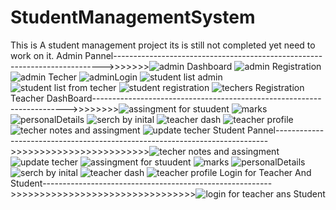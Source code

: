 # StudentManagementSystem
This is A student management project its is still not completed yet need to work on it.
Admin Pannel--------------------------------------------------------------------------->>>>>>>![admin  Dashboard](https://user-images.githubusercontent.com/55123293/135561626-f730178c-73c4-4158-99db-b2e0cbef6e75.png)
![admin Registration](https://user-images.githubusercontent.com/55123293/135561630-1a219bf0-470b-466b-9d53-35ceda6b27fb.png)
![admin Techer](https://user-images.githubusercontent.com/55123293/135561633-4dc7dc2d-96cd-43d2-8e44-8d7229a0724d.png)
![adminLogin](https://user-images.githubusercontent.com/55123293/135561634-a8213753-304c-4d46-b5ee-6a9844c6e9bc.png)
![student list admin](https://user-images.githubusercontent.com/55123293/135561639-161900f1-b099-4071-bd9d-41cb6069538c.png)
![student list from techer](https://user-images.githubusercontent.com/55123293/135561641-6d27e329-a4df-4ea1-a703-919628eba17c.png)
![student registration](https://user-images.githubusercontent.com/55123293/135561643-f327a9a3-1edd-4d34-bbfa-a7d85e5786dd.png)
![techers Registration](https://user-images.githubusercontent.com/55123293/135561645-ef9b58a5-0c18-464d-9752-d4311e9f12b7.png)
Teacher DashBoard----------------------------------------------------------------------->>>>>>>>![assingment for stuudent](https://user-images.githubusercontent.com/55123293/135561692-f404fe90-5a2f-45f8-a0d2-4818e0dc2311.png)
![marks](https://user-images.githubusercontent.com/55123293/135561694-a2fb95b3-599f-4b8f-a431-023e414bdb52.png)
![personalDetails](https://user-images.githubusercontent.com/55123293/135561696-03c6e161-476b-4b09-923d-f375f352deb4.png)
![serch by inital](https://user-images.githubusercontent.com/55123293/135561698-4d259d16-f00c-4654-b3a9-9228c26684b0.png)
![teacher dash](https://user-images.githubusercontent.com/55123293/135561700-6790dcc6-bb46-42ba-8ef5-3b4c4e456597.png)
![teacher profile](https://user-images.githubusercontent.com/55123293/135561701-a0ce650e-3255-491f-ae05-26772dd37668.png)
![techer notes and assingment](https://user-images.githubusercontent.com/55123293/135561703-fb024b5d-fff7-472b-afe1-1fd3497551f0.png)
![update techer](https://user-images.githubusercontent.com/55123293/135561705-c29a67f0-7d27-48fb-a0b1-ad38bf2061eb.png)
Student Pannel---------------------------------------------------------------------------->>>>>>>>>>>>>>>>>>>>>>>>![techer notes and assingment](https://user-images.githubusercontent.com/55123293/135561737-e569ae9f-bf24-4a0a-9c86-7185b1333329.png)
![update techer](https://user-images.githubusercontent.com/55123293/135561739-454de578-f206-4a02-b4a6-13dfc98068df.png)
![assingment for stuudent](https://user-images.githubusercontent.com/55123293/135561740-b4bd1552-ff8f-4222-a724-f8899d6c1a49.png)
![marks](https://user-images.githubusercontent.com/55123293/135561743-b47b6eae-b42f-4758-ab45-e17cf1110aca.png)
![personalDetails](https://user-images.githubusercontent.com/55123293/135561744-137ebd36-4744-4412-93f5-c051184cc179.png)
![serch by inital](https://user-images.githubusercontent.com/55123293/135561748-50ecb984-b9dd-469e-9134-363b37318123.png)
![teacher dash](https://user-images.githubusercontent.com/55123293/135561749-e9a7c424-b6e8-4deb-a88e-873b7f02f9ef.png)
![teacher profile](https://user-images.githubusercontent.com/55123293/135561750-16dee876-152f-4dda-b37a-626af2a077ee.png)
Login for Teacher And Student--------------------------------------------------------->>>>>>>>>>>>>>>>>>>>>>>>>>>>>>>>![login for teacher ans Student](https://user-images.githubusercontent.com/55123293/135561861-a5427b5c-0a67-41eb-92ba-df91e0cc70b3.png)
